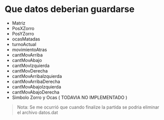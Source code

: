 # Que datos deberian guardarse

- Matriz
- PosXZorro
- PosYZorro
- ocasMatadas
- turnoActual
- movimientoAtras
- cantMovArriba
- cantMovAbajo
- cantMovIzquierda
- cantMovDerecha
- cantMovArribaIzquierda
- cantMovArribaDerecha
- cantMovAbajoIzquierda
- cantMovAbajoDerecha
- Simbolo Zorro y Ocas ( TODAVIA NO IMPLEMENTADO )

> Nota: Se me ocurrió que cuando finalize la partida se podria eliminar el archivo datos.dat